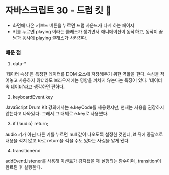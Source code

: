 # 자바스크립트 30 - 드럼 킷 🥁

- 화면에 나온 키보드 버튼을 누르면 드럼 사운드가 나게 하는 페이지
- 키를 누르면 playing 이라는 클래스가 생기면서 애니메이션이 동작하고, 동작이 끝남과 동시에 playing 클래스가 사라진다.

### 배운 점

1. data-\*

'데이터 속성'은 특정한 데이터를 DOM 요소에 저장해두기 위한 역할을 한다.
속성을 적어놓고 사용하지 않더라도 브라우저에는 영향을 끼치지 않는다는 특징이 있다.
'데이터 속 데이터'라고 생각하면 편하다.

2. keyboardEvent.key

JavaScript Drum Kit 강의에서는 e.keyCode를 사용했지만, 현재는 사용을 권장하지 않는다고 나와있다.
그래서 그 대체로 e.key로 사용했다.

3. if (!audio) return;

audio 키가 아닌 다른 키를 누르면 null 값이 나오도록 설정한 것인데, if 뒤에 중괄호로 내용을 적지 않고 바로 return을 적을 수도 있다는 사실을 알게 됐다.

4. transitionend

addEventListener를 사용해 이벤트가 감지됐을 때 실행되는 함수이며, transition이 완료된 후 실행한다.
